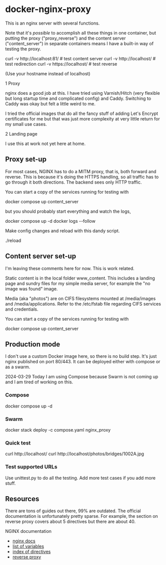 # docker-nginx-proxy

This is an nginx server with several functions.

Note that it's *possible* to accomplish all these things in
one container, but putting the proxy ("proxy_reverse")
and the content server ("content_server") in separate containers
means I have a built-in way of testing the proxy.

   curl -v http://localhost:81/     # test content server
   curl -v http://localhost/        # test redirection
   curl -v https://localhost/       # test reverse

(Use your hostname instead of localhost)

1 Proxy

nginx does a good job at this. I have tried using Varnish/Hitch
(very flexible but long startup time and complicated config) and
Caddy. Switching to Caddy was okay but felt a little weird to me.

I tried the official images that do all the fancy stuff of adding
Let's Encrypt certificates for me but that was just more complexity
at very little return for my small use cases.

2 Landing page

I use this at work not yet here at home.

## Proxy set-up

For most cases, NGINX has to do a MITM proxy, that is, both forward and reverse.
This is because it's doing the HTTPS handling, so all traffic has to go
through it both directions. The backend sees only HTTP traffic.

You can start a copy of the services running for testing with

   docker compose up content_server

but you should probably start everything and watch the logs,

   docker compose up -d
   docker logs --follow

Make config changes and reload with this dandy script.

   ./reload

## Content server set-up

I'm leaving these comments here for now. This is work related.

Static content is in the local folder www_content.
This includes a landing page and sundry files for my simple media server,
for example the "no image was found" image.

Media (aka "photos") are on CIFS filesystems mounted at /media/images
and /media/applications. 
Refer to the /etc/fstab file regarding CIFS services and credentials.

You can start a copy of the services running for testing with

   docker compose up content_server

## Production mode

I don't use a custom Docker image here, so there is no build step. It's just nginx published on port 80/443.
It can be deployed either with compose or as a swarm.

2024-03-29 Today I am using Compose because Swarm is not coming up and I am tired of working on this.

### Compose

   docker compose up -d

### Swarm

   docker stack deploy -c compose.yaml nginx_proxy

### Quick test

   curl http://localhost/
   curl http://localhost/photos/bridges/1002A.jpg

### Test supported URLs

Use unittest.py to do all the testing.
Add more test cases if you add more stuff.

## Resources

There are tons of guides out there, 99% are outdated.
The official documentation is unfortunately pretty sparse. For example, the section
on reverse proxy covers about 5 directives but there are about 40.

NGINX documentation

* [nginx docs](https://nginx.org/en/docs/)
* [list of variables](https://nginx.org/en/docs/varindex.html)
* [index of directives](https://nginx.org/en/docs/dirindex.html)
* [reverse proxy](https://docs.nginx.com/nginx/admin-guide/web-server/reverse-proxy/)

